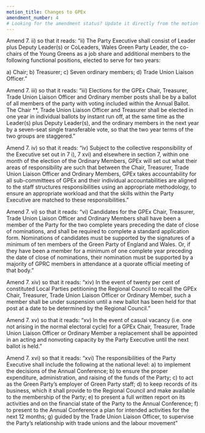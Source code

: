```yaml
---
motion_title: Changes to GPEx
amendment_number: 4
# Looking for the amendment status? Update it directly from the motion page!
---
```

Amend 7. ii) so that it reads:
“ii) The Party Executive shall consist of Leader plus Deputy Leader(s) or CoLeaders, Wales Green Party Leader, the co-chairs of the Young Greens as a job share and additional members to the following functional positions, elected to serve for two years:

a) Chair;
b) Treasurer;
c) Seven ordinary members;
d) Trade Union Liaison Officer.”

Amend 7. iii) so that it reads:
“iii) Elections for the GPEx Chair, Treasurer, Trade Union Liaison Officer and Ordinary member posts shall be by a ballot of all members of the party with voting included within the Annual Ballot. The Chair **, Trade Union Liaison Officer and Treasurer shall be elected in one year in individual ballots by instant run off, at the same time as the Leader(s) plus Deputy Leader(s), and the ordinary members in the next year by a seven-seat single transferable vote, so that the two year terms of
the two groups are staggered.”

Amend 7. iv) so that it reads:
“iv) Subject to the collective responsibility of the Executive set out in 7 i), 7 xvi) and elsewhere in section 7, within one month of the election of the Ordinary Members, GPEx will set out what their areas of responsibility are such that between the Chair, Treasurer, Trade Union Liaison Officer and Ordinary Members, GPEx takes accountability for all sub-committees of GPEx and their individual accountabilities are aligned to the staff structures responsibilities using an appropriate methodology, to ensure an appropriate workload and that the skills within the Party Executive are matched to these responsibilities.”

Amend 7. vi) so that it reads:
“vi) Candidates for the GPEx Chair, Treasurer, Trade Union Liaison Officer  and Ordinary Members shall have been a member of the Party for the two complete years preceding the date of close of nominations, and shall be required to complete a standard application form. Nominations of candidates must be supported by the signatures of a minimum of ten members of the Green Party of England and Wales. Or, if they have been a member for a minimum of one complete year preceding the date of close of nominations, their nomination must be supported by a majority of GPRC members in attendance at a quorate official meeting of that body.”

Amend 7. xiv) so that it reads: “xiv) In the event of twenty per cent of constituted Local Parties petitioning the Regional Council to recall the GPEx Chair, Treasurer, Trade Union Liaison Officer or Ordinary Member, such a member shall be under suspension until a new ballot has been held for that post at a date to be determined by the Regional Council.”

Amend 7. xv) so that it reads: “xv) In the event of casual vacancy (i.e. one not arising in the normal
electoral cycle) for a GPEx Chair, Treasurer, Trade Union Liaison Officer or Ordinary Member a replacement shall be appointed in an acting and nonvoting capacity by the Party Executive until the next ballot is held.”

Amend 7. xvi) so that it reads: “xvi) The responsibilities of the Party Executive shall include the following at the national level:
a) to implement the decisions of the Annual Conference;
b) to ensure the proper expenditure, administration, and raising of the funds of the Party;
c) to act as the Green Party’s employer of Green Party staff;
d) to keep records of its business, which it shall provide to the Regional Council and make available to the membership of the Party;
e) to present a full written report on its activities and on the financial state of the Party to the Annual Conference;
f) to present to the Annual Conference a plan for intended activities for the next 12 months;
g) guided by the Trade Union Liaison Officer, to supervise the Party’s relationship with trade unions and the labour movement”
